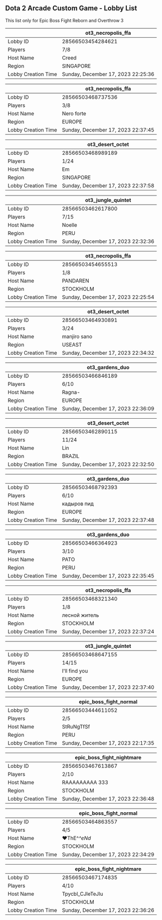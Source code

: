## Dota 2 Arcade Custom Game - Lobby List

This list only for Epic Boss Fight Reborn and Overthrow 3

|  | ot3_necropolis_ffa |
| ------ | ------ |
| Lobby ID | 28566503454284621 |
| Players | 7/8 |
| Host Name | Creed |
| Region | SINGAPORE |
| Lobby Creation Time | Sunday, December 17, 2023 22:25:36 |


|  | ot3_necropolis_ffa |
| ------ | ------ |
| Lobby ID | 28566503468737536 |
| Players | 3/8 |
| Host Name | Nero forte |
| Region | EUROPE |
| Lobby Creation Time | Sunday, December 17, 2023 22:37:45 |


|  | ot3_desert_octet |
| ------ | ------ |
| Lobby ID | 28566503468989189 |
| Players | 1/24 |
| Host Name | Em |
| Region | SINGAPORE |
| Lobby Creation Time | Sunday, December 17, 2023 22:37:58 |


|  | ot3_jungle_quintet |
| ------ | ------ |
| Lobby ID | 28566503462617800 |
| Players | 7/15 |
| Host Name | Noelle |
| Region | PERU |
| Lobby Creation Time | Sunday, December 17, 2023 22:32:36 |


|  | ot3_necropolis_ffa |
| ------ | ------ |
| Lobby ID | 28566503454655513 |
| Players | 1/8 |
| Host Name | PANDAREN |
| Region | STOCKHOLM |
| Lobby Creation Time | Sunday, December 17, 2023 22:25:54 |


|  | ot3_desert_octet |
| ------ | ------ |
| Lobby ID | 28566503464930891 |
| Players | 3/24 |
| Host Name | manjiro sano |
| Region | USEAST |
| Lobby Creation Time | Sunday, December 17, 2023 22:34:32 |


|  | ot3_gardens_duo |
| ------ | ------ |
| Lobby ID | 28566503466846189 |
| Players | 6/10 |
| Host Name | Ragna- |
| Region | EUROPE |
| Lobby Creation Time | Sunday, December 17, 2023 22:36:09 |


|  | ot3_desert_octet |
| ------ | ------ |
| Lobby ID | 28566503462890115 |
| Players | 11/24 |
| Host Name | Lin |
| Region | BRAZIL |
| Lobby Creation Time | Sunday, December 17, 2023 22:32:50 |


|  | ot3_gardens_duo |
| ------ | ------ |
| Lobby ID | 28566503468792393 |
| Players | 6/10 |
| Host Name | кадыров пид |
| Region | EUROPE |
| Lobby Creation Time | Sunday, December 17, 2023 22:37:48 |


|  | ot3_gardens_duo |
| ------ | ------ |
| Lobby ID | 28566503466364923 |
| Players | 3/10 |
| Host Name | PATO |
| Region | PERU |
| Lobby Creation Time | Sunday, December 17, 2023 22:35:45 |


|  | ot3_necropolis_ffa |
| ------ | ------ |
| Lobby ID | 28566503468321340 |
| Players | 1/8 |
| Host Name | лесной житель |
| Region | STOCKHOLM |
| Lobby Creation Time | Sunday, December 17, 2023 22:37:24 |


|  | ot3_jungle_quintet |
| ------ | ------ |
| Lobby ID | 28566503468647155 |
| Players | 14/15 |
| Host Name | I'll find you |
| Region | EUROPE |
| Lobby Creation Time | Sunday, December 17, 2023 22:37:40 |


|  | epic_boss_fight_normal |
| ------ | ------ |
| Lobby ID | 28566503444611052 |
| Players | 2/5 |
| Host Name | StRuNgTfSf |
| Region | PERU |
| Lobby Creation Time | Sunday, December 17, 2023 22:17:35 |


|  | epic_boss_fight_nightmare |
| ------ | ------ |
| Lobby ID | 28566503467613867 |
| Players | 2/10 |
| Host Name | RААААААААА 333 |
| Region | STOCKHOLM |
| Lobby Creation Time | Sunday, December 17, 2023 22:36:48 |


|  | epic_boss_fight_normal |
| ------ | ------ |
| Lobby ID | 28566503464863557 |
| Players | 4/5 |
| Host Name | ♥ThE^_^eNd_ |
| Region | STOCKHOLM |
| Lobby Creation Time | Sunday, December 17, 2023 22:34:29 |


|  | epic_boss_fight_nightmare |
| ------ | ------ |
| Lobby ID | 28566503467174835 |
| Players | 4/10 |
| Host Name | Tpycbl_CJleTeJlu |
| Region | STOCKHOLM |
| Lobby Creation Time | Sunday, December 17, 2023 22:36:26 |


